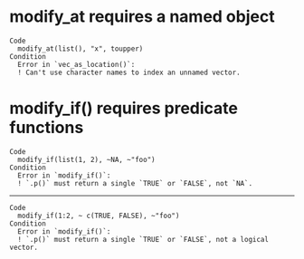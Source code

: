 # modify_at requires a named object

    Code
      modify_at(list(), "x", toupper)
    Condition
      Error in `vec_as_location()`:
      ! Can't use character names to index an unnamed vector.

# modify_if() requires predicate functions

    Code
      modify_if(list(1, 2), ~NA, ~"foo")
    Condition
      Error in `modify_if()`:
      ! `.p()` must return a single `TRUE` or `FALSE`, not `NA`.

---

    Code
      modify_if(1:2, ~ c(TRUE, FALSE), ~"foo")
    Condition
      Error in `modify_if()`:
      ! `.p()` must return a single `TRUE` or `FALSE`, not a logical vector.

